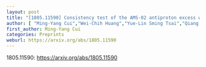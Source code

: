 ```yaml
---
layout: post
title: "[1805.11590] Consistency test of the AMS-02 antiproton excess with direct detection data based on the effective field theory approach"
author: [ "Ming-Yang Cui","Wei-Chih Huang","Yue-Lin Sming Tsai","Qiang Yuan" ]
first_author: Ming-Yang Cui
categories: Preprints
weburl: https://arxiv.org/abs/1805.11590
---
```


1805.11590: https://arxiv.org/abs/1805.11590
